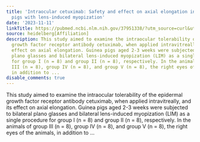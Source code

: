 ```yaml
---
title: 'Intraocular cetuximab: Safety and effect on axial elongation in young Guinea
  pigs with lens-induced myopization'
date: '2023-11-11'
linkTitle: https://pubmed.ncbi.nlm.nih.gov/37951338/?utm_source=curl&utm_medium=rss&utm_campaign=pubmed-2&utm_content=1FakS-2QOkCT8HsMOQP1bCRQ4YzyumYOmxmF0moLsQ3dFB1E9V&fc=20220326224207&ff=20231112170907&v=2.17.9.post6+86293ac
source: heidelberg[Affiliation]
description: This study aimed to examine the intraocular tolerability of the epidermal
  growth factor receptor antibody cetuximab, when applied intravitreally, and its
  effect on axial elongation. Guinea pigs aged 2-3 weeks were subjected to bilateral
  plano glasses and bilateral lens-induced myopization (LIM) as a single procedure
  for group I (n = 8) and group II (n = 8), respectively. In the animals of group
  III (n = 8), group IV (n = 8), and group V (n = 8), the right eyes of the animals,
  in addition to ...
disable_comments: true
---
```

This study aimed to examine the intraocular tolerability of the epidermal growth factor receptor antibody cetuximab, when applied intravitreally, and its effect on axial elongation. Guinea pigs aged 2-3 weeks were subjected to bilateral plano glasses and bilateral lens-induced myopization (LIM) as a single procedure for group I (n = 8) and group II (n = 8), respectively. In the animals of group III (n = 8), group IV (n = 8), and group V (n = 8), the right eyes of the animals, in addition to ...
